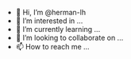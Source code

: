 - 👋 Hi, I’m @herman-lh
- 👀 I’m interested in ...
- 🌱 I’m currently learning ...
- 💞️ I’m looking to collaborate on ...
- 📫 How to reach me ...

<!---
herman-lh/herman-lh is a ✨ special ✨ repository because its `README.md` (this file) appears on your GitHub profile.
You can click the Preview link to take a look at your changes.
--->
